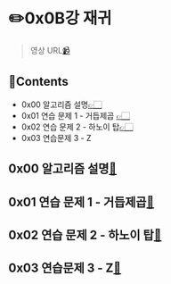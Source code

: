 # ✏️0x0B강 재귀

> 영상 URL[📹](https://youtu.be/93jy2yUYfVE)

## 📑Contents<a id='contents'></a>

* 0x00 알고리즘 설명[👉🏻](#0x00)
* 0x01 연습 문제 1 - 거듭제곱 [👉🏻](#0x01)
* 0x02 연습 문제 2 - 하노이 탑[👉🏻](#0x02)
* 0x03 연습문제 3 - Z

## 0x00 알고리즘 설명[📑](#contents)<a id='0x00'></a>



## 0x01 연습 문제 1 - 거듭제곱[📑](#contents)<a id='0x01'></a>



## 0x02 연습 문제 2 - 하노이 탑[📑](#contents)<a id='0x02'></a>



## 0x03 연습문제 3 - Z[📑](#contents)<a id='0x03'></a>

